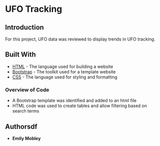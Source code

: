 # UFO Tracking

## Introduction
For this project, UFO data was reviewed to display trends in UFO tracking.

## Built With

* [HTML](https://html.com/) - The language used for building a website
* [Bootstrap](https://getbootstrap.com/) - The toolkit used for a template website
* [CSS](https://developer.mozilla.org/en-US/docs/Web/CSS) - The language used for styling and formatting

### Overview of Code

* A Bootstrap template was identified and added to an html file
* HTML code was used to create tables and allow filtering based on search terms

## Authorsdf

* **Emily Mobley**
